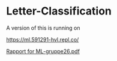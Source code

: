 # Letter-Classification

A version of this is running on 

https://ml.591291-hvl.repl.co/


[Rapport for ML-gruppe26.pdf](https://github.com/591291-hvl/Letter-Classification/blob/main/ML-gruppe26.docx.pdf)
